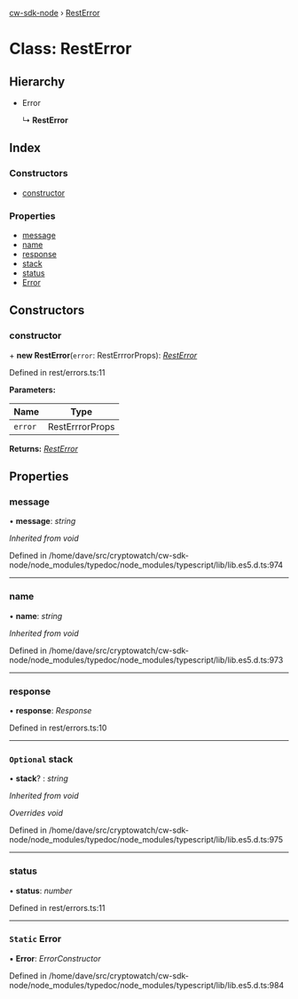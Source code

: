 [cw-sdk-node](../README.md) › [RestError](resterror.md)

# Class: RestError

## Hierarchy

* Error

  ↳ **RestError**

## Index

### Constructors

* [constructor](resterror.md#constructor)

### Properties

* [message](resterror.md#message)
* [name](resterror.md#name)
* [response](resterror.md#response)
* [stack](resterror.md#optional-stack)
* [status](resterror.md#status)
* [Error](resterror.md#static-error)

## Constructors

###  constructor

\+ **new RestError**(`error`: RestErrrorProps): *[RestError](resterror.md)*

Defined in rest/errors.ts:11

**Parameters:**

Name | Type |
------ | ------ |
`error` | RestErrrorProps |

**Returns:** *[RestError](resterror.md)*

## Properties

###  message

• **message**: *string*

*Inherited from void*

Defined in /home/dave/src/cryptowatch/cw-sdk-node/node_modules/typedoc/node_modules/typescript/lib/lib.es5.d.ts:974

___

###  name

• **name**: *string*

*Inherited from void*

Defined in /home/dave/src/cryptowatch/cw-sdk-node/node_modules/typedoc/node_modules/typescript/lib/lib.es5.d.ts:973

___

###  response

• **response**: *Response*

Defined in rest/errors.ts:10

___

### `Optional` stack

• **stack**? : *string*

*Inherited from void*

*Overrides void*

Defined in /home/dave/src/cryptowatch/cw-sdk-node/node_modules/typedoc/node_modules/typescript/lib/lib.es5.d.ts:975

___

###  status

• **status**: *number*

Defined in rest/errors.ts:11

___

### `Static` Error

▪ **Error**: *ErrorConstructor*

Defined in /home/dave/src/cryptowatch/cw-sdk-node/node_modules/typedoc/node_modules/typescript/lib/lib.es5.d.ts:984
